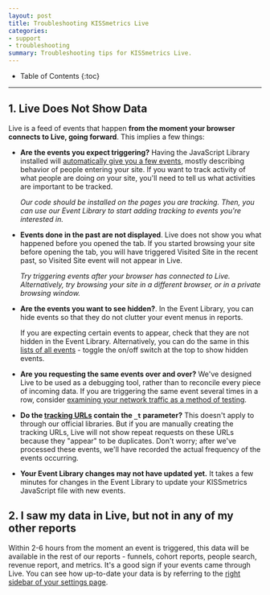 ```yaml
---
layout: post
title: Troubleshooting KISSmetrics Live
categories:
- support
- troubleshooting
summary: Troubleshooting tips for KISSmetrics Live.
---
```

* Table of Contents
{:toc}
* * *

## 1. Live Does Not Show Data

Live is a feed of events that happen **from the moment your browser connects to Live, going forward**. This implies a few things:

- **Are the events you expect triggering?** Having the JavaScript Library installed will [automatically give you a few events][auto], mostly describing behavior of people entering your site. If you want to track activity of what people are doing *on* your site, you'll need to tell us what activities are important to be tracked.

  *Our code should be installed on the pages you are tracking. Then, you can use our Event Library to start adding tracking to events you're interested in.*

- **Events done in the past are not displayed**. Live does not show you what happened before you opened the tab. If you started browsing your site before opening the tab, you will have triggered Visited Site in the recent past, so Visited Site event will not appear in Live.

  *Try triggering events after your browser has connected to Live. Alternatively, try browsing your site in a different browser, or in a private browsing window.*

- **Are the events you want to see hidden?**. In the Event Library, you can hide events so that they do not clutter your event menus in reports.

  If you are expecting certain events to appear, check that they are not hidden in the Event Library. Alternatively, you can do the same in this [lists of all events][e-list] - toggle the on/off switch at the top to show hidden events.

- **Are you requesting the same events over and over?** We've designed Live to be used as a debugging tool, rather than to reconcile every piece of incoming data. If you are triggering the same event several times in a row, consider [examining your network traffic as a method of testing][net-activity].

- **Do the [tracking URLs][specs] contain the `_t` parameter?** This doesn't apply to through our official libraries. But if you are manually creating the tracking URLs, Live will not show repeat requests on these URLs because they "appear" to be duplicates. Don't worry; after we've processed these events, we'll have recorded the actual frequency of the events occurring.

- **Your Event Library changes may not have updated yet.** It takes a few minutes for changes in the Event Library to update your KISSmetrics JavaScript file with new events.

## 2. I saw my data in Live, but not in any of my other reports

Within 2-6 hours from the moment an event is triggered, this data will be available in the rest of our reports - funnels, cohort reports, people search, revenue report, and metrics. It's a good sign if your events came through Live. You can see how up-to-date your data is by referring to the [right sidebar of your settings page][settings].

[auto]: /apis/javascript#events-automatically-tracked
[e-list]: https://app.kissmetrics.com/product.event_prop_breakdown
[settings]: https://app.kissmetrics.com/settings
[net-activity]: /getting-started/testing-km#examine-network-activity
[specs]: /apis/specifications
